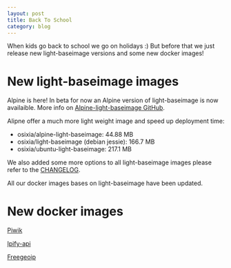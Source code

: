 ```yaml
---
layout: post
title: Back To School
category: blog
---
```


When kids go back to school we go on holidays :) But before that we just release new light-baseimage versions and some new docker images!

# New light-baseimage images

Alpine is here! In beta for now an Alpine version of light-baseimage is now availaible.
More info on [Alpine-light-baseimage GitHub](https://github.com/osixia/docker-light-baseimage/tree/feature-linux-alpine).

Alipne offer a much more light weight image and speed up deployment time:

  - osixia/alpine-light-baseimage: 44.88 MB
  - osixia/light-baseimage (debian jessie): 166.7 MB
  - osixia/ubuntu-light-baseimage: 217.1 MB


We also added some more options to all light-baseimage images please refer to the [CHANGELOG](https://github.com/osixia/docker-light-baseimage/blob/stable/CHANGELOG.md).

All our docker images bases on light-baseimage have been updated.

# New docker images

[Piwik](https://github.com/osixia/docker-piwik)

[Ipify-api](https://github.com/osixia/docker-ipify-api)

[Freegeoip](https://github.com/osixia/docker-freegeoip)
